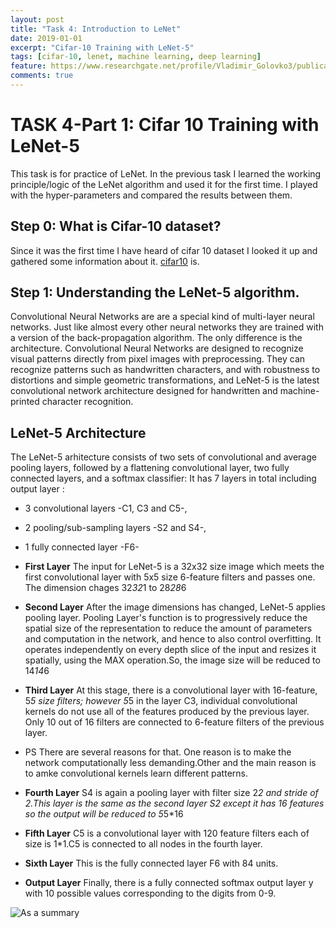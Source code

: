 ```yaml
---
layout: post
title: "Task 4: Introduction to LeNet"
date: 2019-01-01
excerpt: "Cifar-10 Training with LeNet-5"
tags: [cifar-10, lenet, machine learning, deep learning]
feature: https://www.researchgate.net/profile/Vladimir_Golovko3/publication/313808170/figure/fig3/AS:552880910618630@1508828489678/Architecture-of-LeNet-5.png
comments: true
---
```

# TASK 4-Part 1: Cifar 10 Training with LeNet-5

This task is for practice of LeNet.
In the previous task I learned the working principle/logic of the LeNet algorithm and used it for the first time. I played with the hyper-parameters and compared the results between them.

## Step 0: What is Cifar-10 dataset?

Since it was the first time I have heard of cifar 10 dataset I looked it up and gathered some information about it. [cifar10](https://www.cs.toronto.edu/~kriz/cifar.html) is.

## Step 1: Understanding the LeNet-5 algorithm.

Convolutional Neural Networks are are a special kind of multi-layer neural networks. Just like almost every other neural networks they are trained with a version of the back-propagation algorithm. The only difference is the architecture.
Convolutional Neural Networks are designed to recognize visual patterns directly from pixel images with preprocessing.
They can recognize patterns such as handwritten characters, and with robustness to distortions and simple geometric transformations, and LeNet-5 is the latest convolutional network architecture designed for handwritten and machine-printed character recognition.

## LeNet-5 Architecture
The LeNet-5 arhitecture consists of two sets of convolutional and average pooling layers, followed by a flattening convolutional layer, two fully connected layers, and a softmax classifier:
It has 7 layers in total including output layer :

* 3 convolutional layers -C1, C3 and C5-,
* 2 pooling/sub-sampling layers -S2 and S4-,
* 1 fully connected layer -F6-


* **First Layer**
The input for LeNet-5 is a 32x32 size image which meets the first convolutional layer with 5x5 size 6-feature filters and passes one. The dimension chages 32*32*1 to 28*28*6

* **Second Layer**
After the image dimensions has changed, LeNet-5 applies pooling layer. Pooling Layer's function is to progressively reduce the spatial size of the representation to reduce the amount of parameters and computation in the network, and hence to also control overfitting. It operates independently on every depth slice of the input and resizes it spatially, using the MAX operation.So, the image size will be reduced to 14*14*6

* **Third Layer**
At this stage, there is a convolutional layer with 16-feature, 5*5 size filters; however 5*5 in the layer C3, individual convolutional kernels do not use all of the features produced by the previous layer. Only 10 out of 16 filters are connected to 6-feature filters of the previous layer.

* PS There are several reasons for that. One reason is to make the network computationally less demanding.Other and the main reason is to amke convolutional kernels learn different patterns.
* **Fourth Layer**
S4 is again a pooling layer with filter size 2*2 and stride of 2.This layer is the same as the second layer S2 except it has 16 features so the output will be reduced to 5*5*16

* **Fifth Layer**
C5 is a convolutional layer with 120 feature filters each of size is 1*1.C5 is connected to all nodes in the fourth layer.

* **Sixth Layer**
This is the fully connected layer F6 with 84 units.

* **Output Layer**
Finally, there is a fully connected softmax output layer y with 10 possible values corresponding to the digits from 0-9.

![As a summary](https://cdn-images-1.medium.com/max/800/1*gNzz6vvWmF6tDN6pTRTd9g.jpeg)
